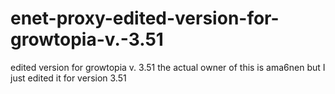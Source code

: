 # enet-proxy-edited-version-for-growtopia-v.-3.51
 edited version for growtopia v. 3.51
the actual owner of this is ama6nen but I just edited it for version 3.51
